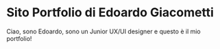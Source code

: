 # Sito Portfolio di Edoardo Giacometti
Ciao, sono Edoardo, sono un Junior UX/UI designer e questo è il mio portfolio! 
